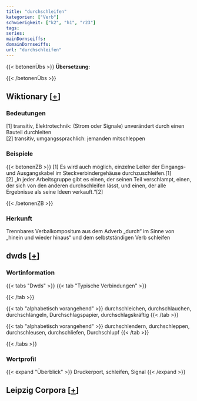 ```yaml
---
title: "durchschleifen"
kategorien: ["Verb"]
schwierigkeit: ["k2", "h1", "r23"]
tags:
series:
mainDornseiffs:
domainDornseiffs:
url: "durchschleifen"
---
```


{{< betonenÜbs >}}
**Übersetzung:**  
  
{{< /betonenÜbs >}}

## Wiktionary [[+](https://de.wiktionary.org/wiki/durchschleifen)]

### Bedeutungen
[1] transitiv, Elektrotechnik: (Strom oder Signale) unverändert durch einen Bauteil durchleiten  
[2] transitiv, umgangssprachlich: jemanden mitschleppen  

### Beispiele
{{< betonenZB >}}
[1] Es wird auch möglich, einzelne Leiter der Eingangs- und Ausgangskabel im Steckverbindergehäuse durchzuschleifen.[1]  
[2] „In jeder Arbeitsgruppe gibt es einen, der seinen Teil verschlampt, einen, der sich von den anderen durchschleifen lässt, und einen, der alle Ergebnisse als seine Ideen verkauft.“[2]  

{{< /betonenZB >}}
### Herkunft
Trennbares Verbalkompositum aus dem Adverb „durch“ im Sinne von „hinein und wieder hinaus“ und dem selbstständigen Verb schleifen  



## dwds [[+](https://www.dwds.de/wb/durchschleifen)]

### Wortinformation
{{< tabs "Dwds" >}}
{{< tab "Typische Verbindungen" >}}

{{< /tab >}}

{{< tab "alphabetisch vorangehend" >}}
durchschleichen, durchschlauchen, durchschlängeln, Durchschlagspapier, durchschlagskräftig
{{< /tab >}}

{{< tab "alphabetisch vorangehend" >}}
durchschlendern, durchschleppen, durchschleusen, durchschliefen, Durchschlupf
{{< /tab >}}

{{< /tabs >}}

### Wortprofil
{{< expand "Überblick" >}} Druckerport, schleifen, Signal {{< /expand >}}

## Leipzig Corpora [[+](https://corpora.uni-leipzig.de/en/res?word=durchschleifen&corpusId=deu_newscrawl-public_2018)]

